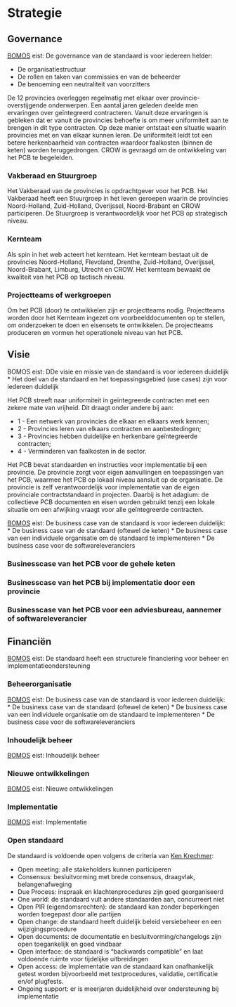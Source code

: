 # Strategie

## Governance

<p class="note" title="BOMOS">
<a href="https://www.forumstandaardisatie.nl/sites/bfs/files/proceedings/FS22-10-04%204b%20BOMOS.pdf">BOMOS</a> eist: De governance van de standaard is voor iedereen helder:
<ul><li> De organisatiestructuur </li>
<li> De rollen en taken van commissies en van de beheerder </li>
<li> De benoeming een neutraliteit van voorzitters </li></ul>
</p>

De 12 provincies overleggen regelmatig met elkaar over provincie-overstijgende onderwerpen. Een aantal jaren geleden deelde men ervaringen over geïntegreerd contracteren. Vanuit deze ervaringen is gebleken dat er vanuit de provincies behoefte is om meer uniformiteit aan te brengen in dit type contracten. Op deze manier ontstaat een situatie waarin provincies met en van elkaar kunnen leren. De uniformiteit leidt tot een betere herkenbaarheid van contracten waardoor faalkosten (binnen de keten) worden teruggedrongen. CROW is gevraagd om de ontwikkeling van het PCB te begeleiden. 

### Vakberaad en Stuurgroep
Het Vakberaad van de provincies is opdrachtgever voor het PCB. Het Vakberaad heeft een Stuurgroep in het leven geroepen waarin de provincies Noord-Holland, Zuid-Holland, Overijssel, Noord-Brabant en CROW participeren. De Stuurgroep is verantwoordelijk voor het PCB op strategisch niveau. 

### Kernteam
Als spin in het web acteert het kernteam. Het kernteam bestaat uit de provincies Noord-Holland, Flevoland, Drenthe, Zuid-Holland, Overijssel, Noord-Brabant, Limburg, Utrecht en CROW. Het kernteam bewaakt de kwaliteit van het PCB op tactisch niveau. 

### Projectteams of werkgroepen
Om het PCB (door) te ontwikkelen zijn er projectteams nodig. Projectteams worden door het Kernteam ingezet om voorbeelddocumenten op te stellen, om onderzoeken te doen en eisensets te ontwikkelen. De projectteams produceren en vormen het operationele niveau van het PCB. 


## Visie

<p class="note" title="BOMOS">
BOMOS eist: DDe visie en missie van de standaard is voor iedereen duidelijk
* Het doel van de standaard en het toepassingsgebied (use cases) zijn voor iedereen duidelijk
</p>

Het PCB streeft naar uniformiteit in geïntegreerde contracten met een zekere mate van vrijheid. Dit draagt onder andere bij aan: 

* 1 - Een netwerk van provincies die elkaar en elkaars werk kennen; 
* 2 - Provincies leren van elkaars contracten en aanbestedingen;
* 3 - Provincies hebben duidelijke en herkenbare geïntegreerde contracten; 
* 4 - Verminderen van faalkosten in de sector.

Het PCB bevat standaarden en instructies voor implementatie bij een provincie. De provincie zorgt voor eigen aanvullingen en toepassingen van het PCB, waarmee het PCB op lokaal niveau aansluit op de organisatie. De provincie is zelf verantwoordelijk voor implementatie van de eigen provinciale contractstandaard in projecten. Daarbij is het adagium: de collectieve PCB documenten en eisen worden gebruikt tenzij een lokale situatie om een afwijking vraagt voor alle geïntegreerde contracten.

<p class="note" title="BOMOS">
<a href="https://www.forumstandaardisatie.nl/sites/bfs/files/proceedings/FS22-10-04%204b%20BOMOS.pdf">BOMOS</a> eist: De business case van de standaard is voor iedereen duidelijk:
* De business case van de standaard (oftewel de keten)
* De business case van een individuele organisatie om de standaard te implementeren
* De business case voor de softwareleveranciers
</p>

### Businesscase van het PCB voor de gehele keten


### Businesscase van het PCB bij implementatie door een provincie


### Businesscase van het PCB voor een adviesbureau, aannemer of softwareleverancier


## Financiën

<p class="note" title="BOMOS">
<a href="https://www.forumstandaardisatie.nl/sites/bfs/files/proceedings/FS22-10-04%204b%20BOMOS.pdf">BOMOS</a> eist: De standaard heeft een structurele financiering voor beheer en implementatieondersteuning
</p>

### Beheerorganisatie


<p class="note" title="BOMOS">
<a href="https://www.forumstandaardisatie.nl/sites/bfs/files/proceedings/FS22-10-04%204b%20BOMOS.pdf">BOMOS</a> eist: De business case van de standaard is voor iedereen duidelijk:
* De business case van de standaard (oftewel de keten)
* De business case van een individuele organisatie om de standaard te implementeren
* De business case voor de softwareleveranciers
</p>

### Inhoudelijk beheer

<p class="note" title="BOMOS">
<a href="https://www.forumstandaardisatie.nl/sites/bfs/files/proceedings/FS22-10-04%204b%20BOMOS.pdf">BOMOS</a> eist: Inhoudelijk beheer
</p>

### Nieuwe ontwikkelingen


<p class="note" title="BOMOS">
<a href="https://www.forumstandaardisatie.nl/sites/bfs/files/proceedings/FS22-10-04%204b%20BOMOS.pdf">BOMOS</a> eist: Nieuwe ontwikkelingen
</p>

### Implementatie


<p class="note" title="BOMOS">
<a href="https://www.forumstandaardisatie.nl/sites/bfs/files/proceedings/FS22-10-04%204b%20BOMOS.pdf">BOMOS</a> eist: Implementatie
</p>

### Open standaard

<p class="note" title="OPEN STANDAARD EISEN">
De standaard is voldoende open volgens de criteria van <a href="https://www.csrstds.com/OpnStdsCallforAction.pdf">Ken Krechmer</a>: 
<ul><li>Open meeting: alle stakeholders kunnen participeren</li>
<li>Consensus: besluitvorming met brede consensus, draagvlak, belangenafweging</li>
<li>Due Process: inspraak en klachtenprocedures zijn goed georganiseerd</li>
<li>One world: de standaard vult andere standaarden aan, concurreert niet</li>
<li>Open PIR (eigendomsrechten): de standaard kan zonder beperkingen worden toegepast  door alle partijen</li>
<li>Open change: de standaard heeft duidelijk beleid versiebeheer en een wijzigingsprocedure</li>
<li>Open documents: de documentatie en besluitvorming/changelogs zijn open toegankelijk en goed vindbaar</li>
<li>Open interface: de standaard is “backwards compatible” en laat voldoende ruimte voor tijdelijke uitbreidingen</li>
<li>Open access: de implementatie van de standaard kan onafhankelijk getest worden bijvoorbeeld met  testprocedures, validatie, certificatie en/of plugfests.</li>
<li>Ongoing support: er is meerjaren duidelijkheid over ondersteuning bij implementatie</li></ul> 
</p></note>





